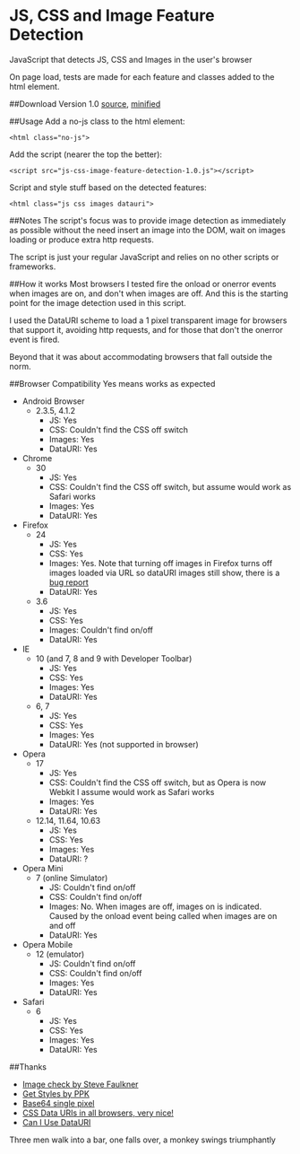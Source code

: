 JS, CSS and Image Feature Detection
===================================

JavaScript that detects JS, CSS and Images in the user's browser

On page load, tests are made for each feature and classes added to the html element.

##Download
Version 1.0 [source](js-css-image-feature-detection-1.0.src.js), [minified](js-css-image-feature-detection-1.0.js)

##Usage
Add a no-js class to the html element:
```
<html class="no-js">
```
Add the script (nearer the top the better):
```
<script src="js-css-image-feature-detection-1.0.js"></script>
```
Script and style stuff based on the detected features:
```
<html class="js css images datauri">
```

##Notes
The script's focus was to provide image detection as immediately as possible without the need insert an image 
into the DOM, wait on images loading or produce extra http requests.

The script is just your regular JavaScript and relies on no other scripts or frameworks.

##How it works
Most browsers I tested fire the onload or onerror events when images are on, and don't when images are off. And this is the starting point for the image detection used in this script.

I used the DataURI scheme to load a 1 pixel transparent image for browsers that support it, avoiding http requests, and for those that don't the onerror event is fired.

Beyond that it was about accommodating browsers that fall outside the norm.
    
##Browser Compatibility
Yes means works as expected

* Android Browser
    * 2.3.5, 4.1.2
        * JS: Yes
        * CSS: Couldn't find the CSS off switch
        * Images: Yes
        * DataURI: Yes
* Chrome
    * 30
        * JS: Yes
        * CSS: Couldn't find the CSS off switch, but assume would work as Safari works
        * Images: Yes
        * DataURI: Yes
* Firefox
    * 24
        * JS: Yes
        * CSS: Yes
        * Images: Yes. Note that turning off images in Firefox turns off images loaded via URL so dataURI images still show, there is a <a href="https://bugzilla.mozilla.org/show_bug.cgi?id=331257">bug report</a>
        * DataURI: Yes
    * 3.6
        * JS: Yes
        * CSS: Yes
        * Images: Couldn't find on/off
        * DataURI: Yes
* IE
    * 10 (and 7, 8 and 9 with Developer Toolbar)
        * JS: Yes
        * CSS: Yes
        * Images: Yes
        * DataURI: Yes
    * 6, 7
        * JS: Yes
        * CSS: Yes
        * Images: Yes
        * DataURI: Yes (not supported in browser)
* Opera
    * 17
        * JS: Yes
        * CSS: Couldn't find the CSS off switch, but as Opera is now Webkit I assume would work as Safari works
        * Images: Yes
        * DataURI: Yes
    * 12.14, 11.64, 10.63
        * JS: Yes
        * CSS: Yes
        * Images: Yes
        * DataURI: ?
* Opera Mini
    * 7 (online Simulator)
        * JS: Couldn't find on/off
        * CSS: Couldn't find on/off
        * Images: No. When images are off, images on is indicated. Caused by the onload event being called when images are on and off
        * DataURI: Yes
* Opera Mobile
    * 12 (emulator)
        * JS: Couldn't find on/off
        * CSS: Couldn't find on/off
        * Images: Yes
        * DataURI: Yes
* Safari
    * 6
        * JS: Yes
        * CSS: Yes
        * Images: Yes
        * DataURI: Yes


##Thanks
* [Image check by Steve Faulkner](http://www.html5accessibility.com/tests/imagecheck.html)
* [Get Styles by PPK](http://www.quirksmode.org/dom/getstyles.html)
* [Base64 single pixel](http://css-tricks.com/snippets/html/base64-encode-of-1x1px-transparent-gif/)
* [CSS Data URIs in all browsers, very nice!](http://jonraasch.com/blog/css-data-uris-in-all-browsers)
* [Can I Use DataURI](http://caniuse.com/datauri)

Three men walk into a bar, one falls over, a monkey swings triumphantly
